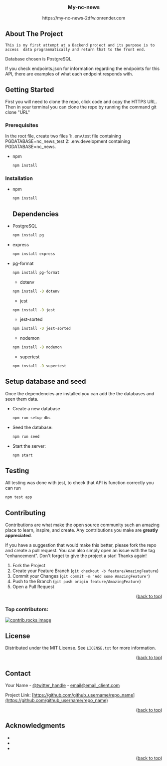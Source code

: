 <a id="readme-top"></a>

<!-- PROJECT LOGO -->
<br />
<div align="center">
<h3 align="center">My-nc-news</h3>
  <p align="center">
    https://my-nc-news-2dfw.onrender.com
  </p>
</div>

<!-- ABOUT THE PROJECT -->
## About The Project

    This is my first attempt at a Backend project and its purpose is to access  data programmatically and return that to the front end.

Database chosen is PostgreSQL.

If you check endpoints.json for information regarding the endpoints for this API, there are examples of what each endpoint responds with.


<!-- GETTING STARTED -->
## Getting Started

First you will need to clone the repo, click code and copy the HTTPS URL.
 Then in your terminal you can clone the repo by running the command
git clone "URL"

### Prerequisites

In the root file, create two files 
1: .env.test file containing PGDATABASE=nc_news_test
2: .env.development containing PGDATABASE=nc_news.
* npm
  ```sh
  npm install
  ```

### Installation

* npm
  ```sh
  npm install
  ```

  ## Dependencies

* PostgreSQL
  ```sh
  npm install pg
  ```
* express
  ```sh
  npm install express
  ```
* pg-format
  ```sh
  npm install pg-format
  ```
  * dotenv
  ```sh
  npm install -D dotenv
  ```
  * jest
  ```sh
  npm install -D jest
  ```
    * jest-sorted
  ```sh
  npm install -D jest-sorted
  ```
    * nodemon
  ```sh
  npm install -D nodemon
  ```
    * supertest
  ```sh
  npm install -D supertest
  ```



<!-- USAGE EXAMPLES -->
## Setup database and seed

Once the dependencies are installed you can add the the databases and seen them data.

* Create a new database
     ```bash
     npm run setup-dbs
     ```
* Seed the database:
   ```bash
   npm run seed
   ```
* Start the server:
   ```bash
   npm start
   ```


## Testing

All testing was done with jest, to check that API is function correctly you can run
```bash
npm test app

```




<!-- CONTRIBUTING -->
## Contributing

Contributions are what make the open source community such an amazing place to learn, inspire, and create. Any contributions you make are **greatly appreciated**.

If you have a suggestion that would make this better, please fork the repo and create a pull request. You can also simply open an issue with the tag "enhancement".
Don't forget to give the project a star! Thanks again!

1. Fork the Project
2. Create your Feature Branch (`git checkout -b feature/AmazingFeature`)
3. Commit your Changes (`git commit -m 'Add some AmazingFeature'`)
4. Push to the Branch (`git push origin feature/AmazingFeature`)
5. Open a Pull Request

<p align="right">(<a href="#readme-top">back to top</a>)</p>

### Top contributors:

<a href="https://github.com/github_username/repo_name/graphs/contributors">
  <img src="https://contrib.rocks/image?repo=github_username/repo_name" alt="contrib.rocks image" />
</a>



<!-- LICENSE -->
## License

Distributed under the MIT License. See `LICENSE.txt` for more information.

<p align="right">(<a href="#readme-top">back to top</a>)</p>



<!-- CONTACT -->
## Contact

Your Name - [@twitter_handle](https://twitter.com/twitter_handle) - email@email_client.com

Project Link: [https://github.com/github_username/repo_name](https://github.com/github_username/repo_name)

<p align="right">(<a href="#readme-top">back to top</a>)</p>



<!-- ACKNOWLEDGMENTS -->
## Acknowledgments

* []()
* []()
* []()

<p align="right">(<a href="#readme-top">back to top</a>)</p>



<!-- MARKDOWN LINKS & IMAGES -->
<!-- https://www.markdownguide.org/basic-syntax/#reference-style-links -->
[contributors-shield]: https://img.shields.io/github/contributors/github_username/repo_name.svg?style=for-the-badge
[contributors-url]: https://github.com/github_username/repo_name/graphs/contributors
[forks-shield]: https://img.shields.io/github/forks/github_username/repo_name.svg?style=for-the-badge
[forks-url]: https://github.com/github_username/repo_name/network/members
[stars-shield]: https://img.shields.io/github/stars/github_username/repo_name.svg?style=for-the-badge
[stars-url]: https://github.com/github_username/repo_name/stargazers
[issues-shield]: https://img.shields.io/github/issues/github_username/repo_name.svg?style=for-the-badge
[issues-url]: https://github.com/github_username/repo_name/issues
[license-shield]: https://img.shields.io/github/license/github_username/repo_name.svg?style=for-the-badge
[license-url]: https://github.com/github_username/repo_name/blob/master/LICENSE.txt
[linkedin-shield]: https://img.shields.io/badge/-LinkedIn-black.svg?style=for-the-badge&logo=linkedin&colorB=555
[linkedin-url]: https://linkedin.com/in/linkedin_username
[product-screenshot]: images/screenshot.png
[Next.js]: https://img.shields.io/badge/next.js-000000?style=for-the-badge&logo=nextdotjs&logoColor=white
[Next-url]: https://nextjs.org/
[React.js]: https://img.shields.io/badge/React-20232A?style=for-the-badge&logo=react&logoColor=61DAFB
[React-url]: https://reactjs.org/
[Vue.js]: https://img.shields.io/badge/Vue.js-35495E?style=for-the-badge&logo=vuedotjs&logoColor=4FC08D
[Vue-url]: https://vuejs.org/
[Angular.io]: https://img.shields.io/badge/Angular-DD0031?style=for-the-badge&logo=angular&logoColor=white
[Angular-url]: https://angular.io/
[Svelte.dev]: https://img.shields.io/badge/Svelte-4A4A55?style=for-the-badge&logo=svelte&logoColor=FF3E00
[Svelte-url]: https://svelte.dev/
[Laravel.com]: https://img.shields.io/badge/Laravel-FF2D20?style=for-the-badge&logo=laravel&logoColor=white
[Laravel-url]: https://laravel.com
[Bootstrap.com]: https://img.shields.io/badge/Bootstrap-563D7C?style=for-the-badge&logo=bootstrap&logoColor=white
[Bootstrap-url]: https://getbootstrap.com
[JQuery.com]: https://img.shields.io/badge/jQuery-0769AD?style=for-the-badge&logo=jquery&logoColor=white
[JQuery-url]: https://jquery.com 